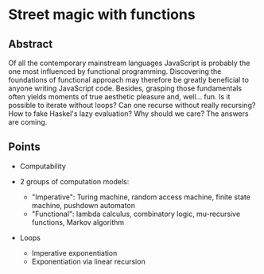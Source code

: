 # Street magic with functions

## Abstract

Of all the contemporary mainstream languages JavaScript is probably the one most influenced by functional programming. Discovering the foundations of functional approach may therefore be greatly beneficial to anyone writing JavaScript code. Besides, grasping those fundamentals often yields moments of true aesthetic pleasure and, well… fun. Is it possible to iterate without loops? Can one recurse without really recursing? How to fake Haskel's lazy evaluation? Why should we care? The answers are coming.

## Points

* Computability

* 2 groups of computation models:
	* "Imperative": Turing machine, random access machine, finite state machine, pushdown automaton
	* "Functional": lambda calculus, combinatory logic, mu-recursive functions, Markov algorithm
	
* Loops
	* Imperative exponentiation
	* Exponentiation via linear recursion